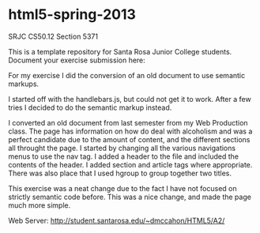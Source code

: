 html5-spring-2013
=================

SRJC CS50.12 Section 5371

This is a template repository for Santa Rosa Junior College students.
Document your exercise submission here:

For my exercise I did the conversion of an old document to use semantic markups.

I started off with the handlebars.js, but could not get it to work.  After a few tries I decided to do the semantic markup instead.

I converted an old document from last semester from my Web Production class.  The page has information on how do deal with alcoholism and was a perfect candidate due to the amount of content, and the different sections all throught the page.  I started by changing all the various navigations menus to use the nav tag.  I added a header to the file and included the contents of the header.  I added section and article tags where appropriate.  There was also place that I used hgroup to group together two titles.

This exercise was a neat change due to the fact I have not focused on strictly semantic code before.  This was a nice change, and made the page much more simple. 

Web Server: http://student.santarosa.edu/~dmccahon/HTML5/A2/